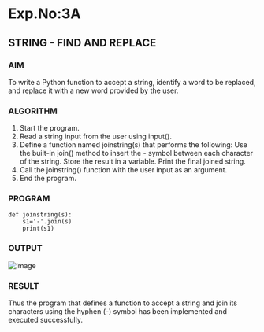 # Exp.No:3A
## STRING - FIND AND REPLACE

### AIM  
To write a Python function to accept a string, identify a word to be replaced, and replace it with a new word provided by the user.

### ALGORITHM

1. Start the program.
2. Read a string input from the user using input().
3. Define a function named joinstring(s) that performs the following:
  Use the built-in join() method to insert the - symbol between each character of the string.
  Store the result in a variable.
  Print the final joined string.
4. Call the joinstring() function with the user input as an argument.
5. End the program.

### PROGRAM

```
def joinstring(s):
    s1='-'.join(s)
    print(s1)

```

### OUTPUT
![image](https://github.com/user-attachments/assets/308a41ad-5cad-4c17-ba95-51a2614b736d)

### RESULT
Thus the program that defines a function to accept a string and join its characters using the hyphen (-) symbol has been implemented and executed successfully.
